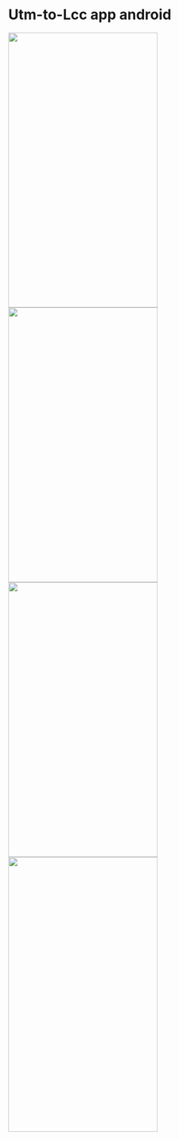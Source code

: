 # Utm-to-Lcc app android 
<img src="https://user-images.githubusercontent.com/22731845/211158657-86869725-116f-4f3b-a05c-03fc3837287c.png" width=300 height=550> 
<img src="https://user-images.githubusercontent.com/22731845/211158659-2ba0af0b-fe52-439c-a347-c6074088000d.png" width=300 height=550> 
<img src="https://user-images.githubusercontent.com/22731845/211158661-5d8e949d-9463-472d-b5e6-320e04be7475.png" width=300 height=550> 
<img src="https://user-images.githubusercontent.com/22731845/211158663-bcace387-dcff-483f-afc1-ac214d191060.png" width=300 height=550> 
